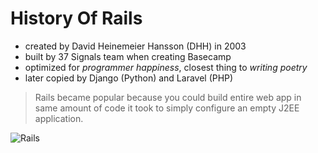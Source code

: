 # History Of Rails
- created by David Heinemeier Hansson (DHH) in 2003 
- built by 37 Signals team when creating Basecamp 
- optimized for _programmer happiness_, closest thing to _writing poetry_
- later copied by Django (Python) and Laravel (PHP)
 
 > Rails became popular because you could build entire web app in same amount of code it took to simply configure an empty J2EE application.

 ![Rails](https://twilio-cms-prod.s3.amazonaws.com/images/twilio-on-rails.width-808.png)